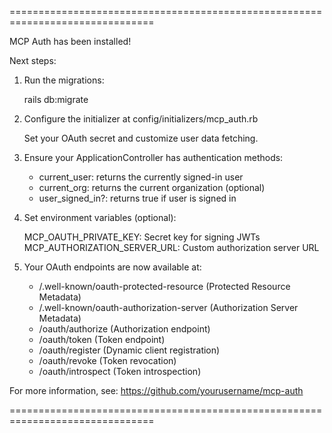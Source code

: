 ===============================================================================

MCP Auth has been installed!

Next steps:

1. Run the migrations:

   rails db:migrate

2. Configure the initializer at config/initializers/mcp_auth.rb

   Set your OAuth secret and customize user data fetching.

3. Ensure your ApplicationController has authentication methods:

    - current_user: returns the currently signed-in user
    - current_org: returns the current organization (optional)
    - user_signed_in?: returns true if user is signed in

4. Set environment variables (optional):

   MCP_OAUTH_PRIVATE_KEY: Secret key for signing JWTs
   MCP_AUTHORIZATION_SERVER_URL: Custom authorization server URL

5. Your OAuth endpoints are now available at:

    - /.well-known/oauth-protected-resource (Protected Resource Metadata)
    - /.well-known/oauth-authorization-server (Authorization Server Metadata)
    - /oauth/authorize (Authorization endpoint)
    - /oauth/token (Token endpoint)
    - /oauth/register (Dynamic client registration)
    - /oauth/revoke (Token revocation)
    - /oauth/introspect (Token introspection)

For more information, see: https://github.com/yourusername/mcp-auth

===============================================================================